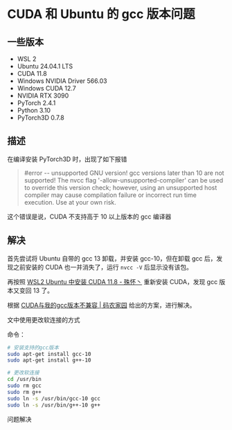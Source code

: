 # CUDA 和 Ubuntu 的 gcc 版本问题

## 一些版本

- WSL 2
- Ubuntu 24.04.1 LTS
- CUDA 11.8
- Windows NVIDIA Driver 566.03
- Windows CUDA 12.7
- NVIDIA RTX 3090
- PyTorch 2.4.1
- Python 3.10
- PyTorch3D 0.7.8

## 描述

在编译安装 PyTorch3D 时，出现了如下报错

> #error -- unsupported GNU version! gcc versions later than 10 are not supported! The nvcc flag '-allow-unsupported-compiler' can be used to override this version check; however, using an unsupported host compiler may cause compilation failure or incorrect run time execution. Use at your own risk.

这个错误是说，CUDA 不支持高于 10 以上版本的 gcc 编译器

## 解决

首先尝试将 Ubuntu 自带的 gcc 13 卸载，并安装 gcc-10，但在卸载 gcc 后，发现之前安装的 CUDA 也一并消失了，运行 `nvcc -V` 后显示没有该包。

再按照 [WSL2 Ubuntu 中安装 CUDA 11.8 - 殊怀丶](http://blog.lvshuhuai.cn/#/article/48) 重新安装 CUDA，发现 gcc 版本又变回 13 了。

根据 [CUDA与我的gcc版本不兼容 | 码农家园](https://www.codenong.com/6622454/) 给出的方案，进行解决。

文中使用更改软连接的方式

命令：

```bash
# 安装支持的gcc版本
sudo apt-get install gcc-10
sudo apt-get install g++-10

# 更改软连接
cd /usr/bin
sudo rm gcc
sudo rm g++
sudo ln -s /usr/bin/gcc-10 gcc
sudo ln -s /usr/bin/g++-10 g++
```

问题解决